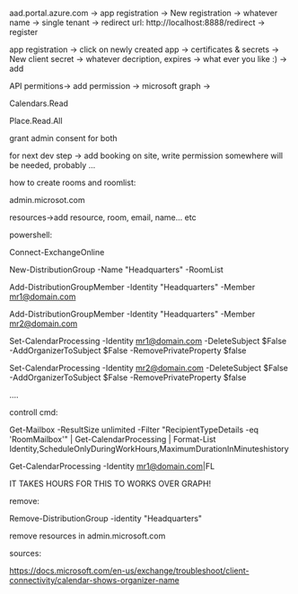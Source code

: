 
aad.portal.azure.com -> app registration -> New registration -> whatever name ->  single tenant ->  redirect url: http://localhost:8888/redirect -> register

app registration -> click on newly created app -> certificates & secrets -> New client secret -> whatever decription, expires -> what ever you like :) -> add


API permitions-> add permission ->  microsoft graph -> 

Calendars.Read
	
Place.Read.All

grant admin consent for both 

for next dev step -> add booking on site, write permission somewhere will be needed, probably ...


how to create rooms and roomlist:

admin.microsot.com

resources->add resource, room, email, name... etc

powershell:

Connect-ExchangeOnline

New-DistributionGroup -Name "Headquarters" -RoomList

Add-DistributionGroupMember -Identity "Headquarters" -Member mr1@domain.com

Add-DistributionGroupMember -Identity "Headquarters" -Member mr2@domain.com

Set-CalendarProcessing -Identity mr1@domain.com -DeleteSubject $False -AddOrganizerToSubject $False -RemovePrivateProperty $false

Set-CalendarProcessing -Identity mr2@domain.com -DeleteSubject $False -AddOrganizerToSubject $False -RemovePrivateProperty $false

....

controll cmd:

Get-Mailbox -ResultSize unlimited -Filter "RecipientTypeDetails -eq 'RoomMailbox'" | Get-CalendarProcessing | Format-List Identity,ScheduleOnlyDuringWorkHours,MaximumDurationInMinuteshistory

Get-CalendarProcessing -Identity mr1@domain.com|FL

IT TAKES HOURS FOR THIS TO WORKS OVER GRAPH!


remove:

Remove-DistributionGroup -identity "Headquarters"

remove resources in admin.microsoft.com


sources:

https://docs.microsoft.com/en-us/exchange/troubleshoot/client-connectivity/calendar-shows-organizer-name
